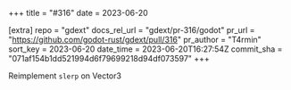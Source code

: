 +++
title = "#316"
date = 2023-06-20

[extra]
repo = "gdext"
docs_rel_url = "gdext/pr-316/godot"
pr_url = "https://github.com/godot-rust/gdext/pull/316"
pr_author = "T4rmin"
sort_key = 2023-06-20
date_time = 2023-06-20T16:27:54Z
commit_sha = "071af154b1dd521994d6f79699218d94df073597"
+++

Reimplement `slerp` on Vector3
